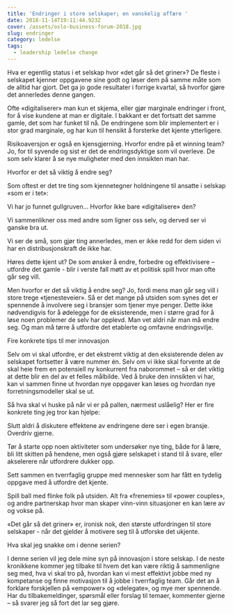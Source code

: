 ```yaml
---
title: 'Endringer i store selskaper; en vanskelig affære '
date: 2018-11-14T19:11:44.923Z
cover: /assets/oslo-business-forum-2018.jpg
slug: endringer
category: ledelse
tags:
  - leadership ledelse change
---
```

Hva er egentlig status i et selskap hvor «det går så det griner»? De fleste i selskapet kjenner oppgavene sine godt og løser dem på samme måte som de alltid har gjort. Det ga jo gode resultater i forrige kvartal, så hvorfor gjøre det annerledes denne gangen.



Ofte «digitaliserer» man kun et skjema, eller gjør marginale endringer i front, for å vise kundene at man er digitale. I bakkant er det fortsatt det samme gamle, det som har funket til nå. De endringene som blir implementert er i stor grad marginale, og har kun til hensikt å forsterke det kjente ytterligere.



Risikoaversjon er også en kjensgjerning. Hvorfor endre på et winning team? Jo, for til syvende og sist er det de endringsdyktige som vil overleve. De som selv klarer å se nye muligheter med den innsikten man har.



Hvorfor er det så viktig å endre seg?

Som oftest er det tre ting som kjennetegner holdningene til ansatte i selskap «som er i tet»:



Vi har jo funnet gullgruven… Hvorfor ikke bare «digitalisere» den?

Vi sammenlikner oss med andre som ligner oss selv, og derved ser vi ganske bra ut.

Vi ser de små, som gjør ting annerledes, men er ikke redd for dem siden vi har en distribusjonskraft de ikke har.

Høres dette kjent ut? De som ønsker å endre, forbedre og effektivisere – utfordre det gamle - blir i verste fall møtt av et politisk spill hvor man ofte går seg vill.



Men hvorfor er det så viktig å endre seg? Jo, fordi mens man går seg vill i store trege «tjenesteveier». Så er det mange på utsiden som synes det er spennende å involvere seg i bransjer som tjener mye penger. Dette ikke nødvendigvis for å ødelegge for de eksisterende, men i større grad for å løse noen problemer de selv har opplevd. Man vet aldri når man må endre seg. Og man må tørre å utfordre det etablerte og omfavne endringsvilje.

Fire konkrete tips til mer innovasjon

Selv om vi skal utfordre, er det ekstremt viktig at den eksisterende delen av selskapet fortsetter å være nummer én. Selv om vi ikke skal forvente at de skal heie frem en potensiell ny konkurrent fra naborommet – så er det viktig at dette blir en del av et felles målbilde. Ved å bruke den innsikten vi har, kan vi sammen finne ut hvordan nye oppgaver kan løses og hvordan nye forretningsmodeller skal se ut.



Så hva skal vi huske på når vi er på pallen, nærmest uslåelig? Her er fire konkrete ting jeg tror kan hjelpe:



Slutt aldri å diskutere effektene av endringene dere ser i egen bransje. Overdriv gjerne.

Tør å starte opp noen aktiviteter som undersøker nye ting, både for å lære, bli litt skitten på hendene, men også gjøre selskapet i stand til å svare, eller akselerere når utfordrere dukker opp.

Sett sammen en tverrfaglig gruppe med mennesker som har fått en tydelig oppgave med å utfordre det kjente.

Spill ball med flinke folk på utsiden. Alt fra «frenemies» til «power couples», og andre partnerskap hvor man skaper vinn-vinn situasjoner en kan lære av og vokse på.

«Det går så det griner» er, ironisk nok, den største utfordringen til store selskaper - når det gjelder å motivere seg til å utforske det ukjente.



Hva skal jeg snakke om i denne serien?

I denne serien vil jeg dele mine syn på innovasjon i store selskap. I de neste kronikkene kommer jeg tilbake til hvem det kan være riktig å sammenligne seg med, hva vi skal tro på, hvordan kan vi mest effektivt jobbe med ny kompetanse og finne motivasjon til å jobbe i tverrfaglig team. Går det an å forklare forskjellen på «empower» og «delegate», og mye mer spennende. Har du tilbakemeldinger, spørsmål eller forslag til temaer, kommenter gjerne – så svarer jeg så fort det lar seg gjøre.
